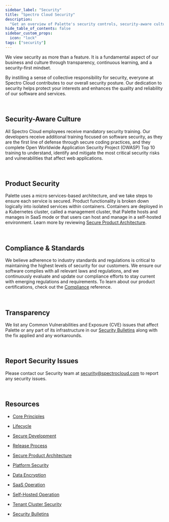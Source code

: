```yaml
---
sidebar_label: "Security"
title: "Spectro Cloud Security"
description:
  "Get an overview of Palette's security controls, security-aware culture, and where you can report any security issues."
hide_table_of_contents: false
sidebar_custom_props:
  icon: "lock"
tags: ["security"]
---
```


We view security as more than a feature. It is a fundamental aspect of our business and culture through transparency,
continuous learning, and a security-first mindset.

By instilling a sense of collective responsibility for security, everyone at Spectro Cloud contributes to our overall
security posture. Our dedication to security helps protect your interests and enhances the quality and reliability of
our software and services.

<br />

## Security-Aware Culture

All Spectro Cloud employees receive mandatory security training. Our developers receive additional training focused on
software security, as they are the first line of defense through secure coding practices, and they complete Open
Worldwide Application Security Project (OWASP) Top 10 training to understand, identify and mitigate the most critical
security risks and vulnerabilities that affect web applications.

<br />

## Product Security

Palette uses a micro services-based architecture, and we take steps to ensure each service is secured. Product
functionality is broken down logically into isolated services within containers. Containers are deployed in a Kubernetes
cluster, called a management cluster, that Palette hosts and manages in SaaS mode or that users can host and manage in a
self-hosted environment. Learn more by reviewing [Secure Product Architecture](product-architecture).

<br />

## Compliance & Standards

We believe adherence to industry standards and regulations is critical to maintaining the highest levels of security for
our customers. We ensure our software complies with all relevant laws and regulations, and we continuously evaluate and
update our compliance efforts to stay current with emerging regulations and requirements. To learn about our product
certifications, check out the [Compliance](../legal-licenses/compliance.md) reference.

<br />

## Transparency

We list any Common Vulnerabilities and Exposure (CVE) issues that affect Palette or any part of its infrastructure in
our [Security Bulletins](security-bulletins) along with the fix applied and any workarounds.

<br />

## Report Security Issues

Please contact our Security team at security@spectrocloud.com to report any security issues.

<br />

## Resources

- [Core Principles](core-principles.md)

- [Lifecycle](lifecycle/lifecycle.md)

- [Secure Development](lifecycle/secure-development.md)

- [Release Process](lifecycle/release-process.md)

- [Secure Product Architecture](product-architecture/product-architecture.md)

- [Platform Security](product-architecture/platform-security.md)

- [Data Encryption](product-architecture/data-encryption.md)

- [SaaS Operation](product-architecture/saas-operation.md)

- [Self-Hosted Operation](product-architecture/self-hosted-operation.md)

- [Tenant Cluster Security](product-architecture/tenant-cluster.md)

- [Security Bulletins](security-bulletins/security-bulletins.md)
